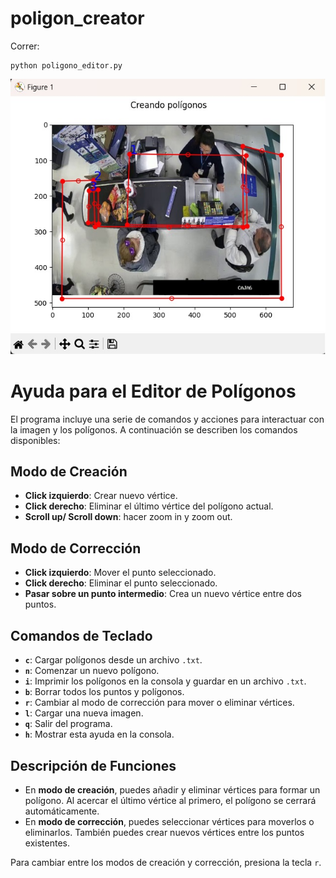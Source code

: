 # poligon_creator

Correr:
```
python poligono_editor.py
```
![Imagen de la interfaz](imagen1.jpg)

# Ayuda para el Editor de Polígonos

El programa incluye una serie de comandos y acciones para interactuar con la imagen y los polígonos. A continuación se describen los comandos disponibles:

## Modo de Creación

- **Click izquierdo**: Crear nuevo vértice.
- **Click derecho**: Eliminar el último vértice del polígono actual.
- **Scroll up/ Scroll down**: hacer zoom in y zoom out.


## Modo de Corrección

- **Click izquierdo**: Mover el punto seleccionado.
- **Click derecho**: Eliminar el punto seleccionado.
- **Pasar sobre un punto intermedio**: Crea un nuevo vértice entre dos puntos.

## Comandos de Teclado

- **`c`**: Cargar polígonos desde un archivo `.txt`.
- **`n`**: Comenzar un nuevo polígono.
- **`i`**: Imprimir los polígonos en la consola y guardar en un archivo `.txt`.
- **`b`**: Borrar todos los puntos y polígonos.
- **`r`**: Cambiar al modo de corrección para mover o eliminar vértices.
- **`l`**: Cargar una nueva imagen.
- **`q`**: Salir del programa.
- **`h`**: Mostrar esta ayuda en la consola.

## Descripción de Funciones

- En **modo de creación**, puedes añadir y eliminar vértices para formar un polígono. Al acercar el último vértice al primero, el polígono se cerrará automáticamente.
- En **modo de corrección**, puedes seleccionar vértices para moverlos o eliminarlos. También puedes crear nuevos vértices entre los puntos existentes.

Para cambiar entre los modos de creación y corrección, presiona la tecla `r`.


